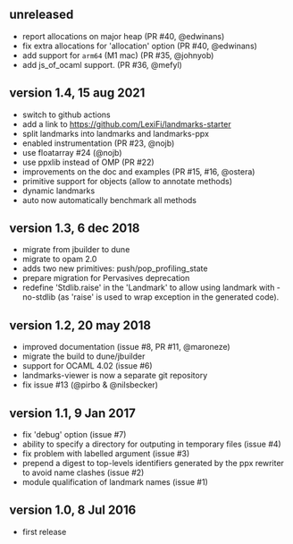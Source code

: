 unreleased
------------------------
* report allocations on major heap (PR #40, @edwinans)
* fix extra allocations for 'allocation' option (PR #40, @edwinans)
* add support for `arm64` (M1 mac) (PR #35, @johnyob)
* add js_of_ocaml support. (PR #36, @mefyl)

version 1.4, 15 aug 2021
------------------------
* switch to github actions
* add a link to https://github.com/LexiFi/landmarks-starter
* split landmarks into landmarks and landmarks-ppx
* enabled instrumentation (PR #23, @nojb)
* use floatarray #24 (@nojb)
* use ppxlib instead of OMP (PR #22)
* improvements on the doc and examples (PR #15, #16, @ostera)
* primitive support for objects (allow to annotate methods)
* dynamic landmarks
* auto now automatically benchmark all methods

version 1.3, 6 dec 2018
-----------------------
* migrate from jbuilder to dune
* migrate to opam 2.0
* adds two new primitives: push/pop_profiling_state
* prepare migration for Pervasives deprecation
* redefine 'Stdlib.raise' in the 'Landmark' to allow using landmark with -no-stdlib (as 'raise' is used to wrap exception in the generated code).

version 1.2, 20 may 2018
------------------------
* improved documentation (issue #8, PR #11, @maroneze)
* migrate the build to dune/jbuilder
* support for OCAML 4.02 (issue #6)
* landmarks-viewer is now a separate git repository
* fix issue #13 (@pirbo & @nilsbecker)

version 1.1, 9 Jan 2017
-----------------------
* fix 'debug' option (issue #7)
* ability to specify a directory for outputing in temporary files (issue #4)
* fix problem with labelled argument (issue #3)
* prepend a digest to top-levels identifiers generated by the ppx rewriter to avoid name clashes (issue #2)
* module qualification of landmark names (issue #1)

version 1.0, 8 Jul 2016
-----------------------
* first release
